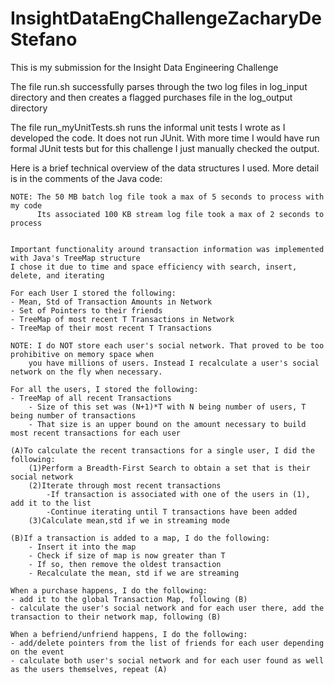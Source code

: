 # InsightDataEngChallengeZacharyDeStefano

This is my submission for the Insight Data Engineering Challenge

The file run.sh successfully parses through the two log files in log_input directory
	and then creates a flagged purchases file in the log_output directory
	
The file run_myUnitTests.sh runs the informal unit tests I wrote as I developed 
	the code. It does not run JUnit. With more time I would have run formal JUnit tests
	but for this challenge I just manually checked the output. 


	
Here is a brief technical overview of the data structures I used. More detail is in the comments of the Java code:

	NOTE: The 50 MB batch log file took a max of 5 seconds to process with my code
	      Its associated 100 KB stream log file took a max of 2 seconds to process
	

	Important functionality around transaction information was implemented with Java's TreeMap structure
	I chose it due to time and space efficiency with search, insert, delete, and iterating

	For each User I stored the following:
	- Mean, Std of Transaction Amounts in Network
	- Set of Pointers to their friends
	- TreeMap of most recent T Transactions in Network
	- TreeMap of their most recent T Transactions
	
	NOTE: I do NOT store each user's social network. That proved to be too prohibitive on memory space when 
		you have millions of users. Instead I recalculate a user's social network on the fly when necessary. 
	
	For all the users, I stored the following:
	- TreeMap of all recent Transactions
		- Size of this set was (N+1)*T with N being number of users, T being number of transactions
		- That size is an upper bound on the amount necessary to build most recent transactions for each user
	
	(A)To calculate the recent transactions for a single user, I did the following:
		(1)Perform a Breadth-First Search to obtain a set that is their social network
		(2)Iterate through most recent transactions 
			-If transaction is associated with one of the users in (1), add it to the list
			-Continue iterating until T transactions have been added
		(3)Calculate mean,std if we in streaming mode
	
	(B)If a transaction is added to a map, I do the following:
		- Insert it into the map
		- Check if size of map is now greater than T
		- If so, then remove the oldest transaction
		- Recalculate the mean, std if we are streaming
	
	When a purchase happens, I do the following:
	- add it to the global Transaction Map, following (B)
	- calculate the user's social network and for each user there, add the transaction to their network map, following (B)
	
	When a befriend/unfriend happens, I do the following:
	- add/delete pointers from the list of friends for each user depending on the event
	- calculate both user's social network and for each user found as well as the users themselves, repeat (A)
	
	